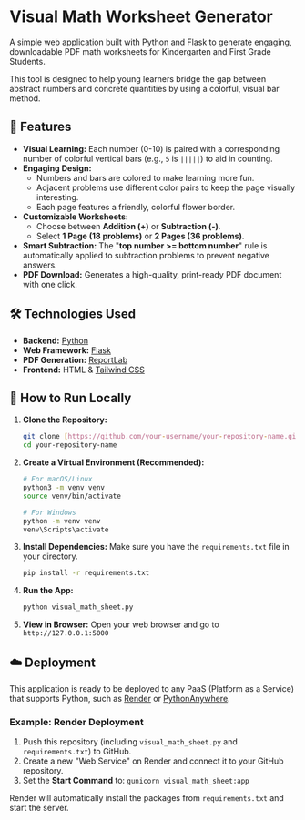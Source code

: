 # Visual Math Worksheet Generator

A simple web application built with Python and Flask to generate engaging, downloadable PDF math worksheets for Kindergarten and First Grade Students.

This tool is designed to help young learners bridge the gap between abstract numbers and concrete quantities by using a colorful, visual bar method.


## 🌟 Features

* **Visual Learning:** Each number (0-10) is paired with a corresponding number of colorful vertical bars (e.g., `5` is `|||||`) to aid in counting.
* **Engaging Design:**
    * Numbers and bars are colored to make learning more fun.
    * Adjacent problems use different color pairs to keep the page visually interesting.
    * Each page features a friendly, colorful flower border.
* **Customizable Worksheets:**
    * Choose between **Addition (+)** or **Subtraction (-)**.
    * Select **1 Page (18 problems)** or **2 Pages (36 problems)**.
* **Smart Subtraction:** The "**top number >= bottom number**" rule is automatically applied to subtraction problems to prevent negative answers.
* **PDF Download:** Generates a high-quality, print-ready PDF document with one click.

## 🛠️ Technologies Used

* **Backend:** [Python](https://www.python.org/)
* **Web Framework:** [Flask](https://flask.palletsprojects.com/)
* **PDF Generation:** [ReportLab](https://www.reportlab.com/opensource/)
* **Frontend:** HTML & [Tailwind CSS](https://tailwindcss.com/)

## 🚀 How to Run Locally

1.  **Clone the Repository:**
    ```bash
    git clone [https://github.com/your-username/your-repository-name.git](https://github.com/your-username/your-repository-name.git)
    cd your-repository-name
    ```

2.  **Create a Virtual Environment (Recommended):**
    ```bash
    # For macOS/Linux
    python3 -m venv venv
    source venv/bin/activate

    # For Windows
    python -m venv venv
    venv\Scripts\activate
    ```

3.  **Install Dependencies:**
    Make sure you have the `requirements.txt` file in your directory.
    ```bash
    pip install -r requirements.txt
    ```

4.  **Run the App:**
    ```bash
    python visual_math_sheet.py
    ```

5.  **View in Browser:**
    Open your web browser and go to `http://127.0.0.1:5000`

## ☁️ Deployment

This application is ready to be deployed to any PaaS (Platform as a Service) that supports Python, such as [Render](https://render.com/) or [PythonAnywhere](https://www.pythonanywhere.com/).

### Example: Render Deployment

1.  Push this repository (including `visual_math_sheet.py` and `requirements.txt`) to GitHub.
2.  Create a new "Web Service" on Render and connect it to your GitHub repository.
3.  Set the **Start Command** to: `gunicorn visual_math_sheet:app`

Render will automatically install the packages from `requirements.txt` and start the server.
